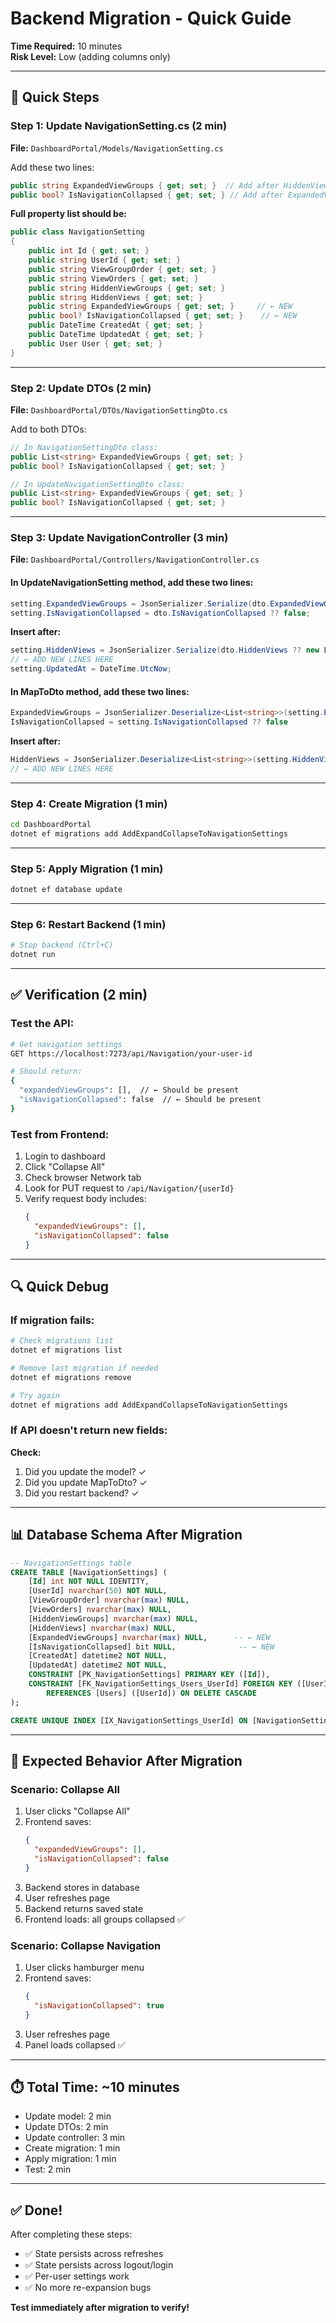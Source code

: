 # Backend Migration - Quick Guide

**Time Required:** 10 minutes  
**Risk Level:** Low (adding columns only)

---

## 🚀 Quick Steps

### Step 1: Update NavigationSetting.cs (2 min)

**File:** `DashboardPortal/Models/NavigationSetting.cs`

Add these two lines:
```csharp
public string ExpandedViewGroups { get; set; }  // Add after HiddenViews
public bool? IsNavigationCollapsed { get; set; } // Add after ExpandedViewGroups
```

**Full property list should be:**
```csharp
public class NavigationSetting
{
    public int Id { get; set; }
    public string UserId { get; set; }
    public string ViewGroupOrder { get; set; }
    public string ViewOrders { get; set; }
    public string HiddenViewGroups { get; set; }
    public string HiddenViews { get; set; }
    public string ExpandedViewGroups { get; set; }     // ← NEW
    public bool? IsNavigationCollapsed { get; set; }    // ← NEW
    public DateTime CreatedAt { get; set; }
    public DateTime UpdatedAt { get; set; }
    public User User { get; set; }
}
```

---

### Step 2: Update DTOs (2 min)

**File:** `DashboardPortal/DTOs/NavigationSettingDto.cs`

Add to both DTOs:

```csharp
// In NavigationSettingDto class:
public List<string> ExpandedViewGroups { get; set; }
public bool? IsNavigationCollapsed { get; set; }

// In UpdateNavigationSettingDto class:
public List<string> ExpandedViewGroups { get; set; }
public bool? IsNavigationCollapsed { get; set; }
```

---

### Step 3: Update NavigationController (3 min)

**File:** `DashboardPortal/Controllers/NavigationController.cs`

#### In UpdateNavigationSetting method, add these two lines:
```csharp
setting.ExpandedViewGroups = JsonSerializer.Serialize(dto.ExpandedViewGroups ?? new List<string>());
setting.IsNavigationCollapsed = dto.IsNavigationCollapsed ?? false;
```

**Insert after:**
```csharp
setting.HiddenViews = JsonSerializer.Serialize(dto.HiddenViews ?? new List<string>());
// ← ADD NEW LINES HERE
setting.UpdatedAt = DateTime.UtcNow;
```

#### In MapToDto method, add these two lines:
```csharp
ExpandedViewGroups = JsonSerializer.Deserialize<List<string>>(setting.ExpandedViewGroups ?? "[]"),
IsNavigationCollapsed = setting.IsNavigationCollapsed ?? false
```

**Insert after:**
```csharp
HiddenViews = JsonSerializer.Deserialize<List<string>>(setting.HiddenViews ?? "[]"),
// ← ADD NEW LINES HERE
```

---

### Step 4: Create Migration (1 min)

```bash
cd DashboardPortal
dotnet ef migrations add AddExpandCollapseToNavigationSettings
```

---

### Step 5: Apply Migration (1 min)

```bash
dotnet ef database update
```

---

### Step 6: Restart Backend (1 min)

```bash
# Stop backend (Ctrl+C)
dotnet run
```

---

## ✅ Verification (2 min)

### Test the API:

```bash
# Get navigation settings
GET https://localhost:7273/api/Navigation/your-user-id

# Should return:
{
  "expandedViewGroups": [],  // ← Should be present
  "isNavigationCollapsed": false  // ← Should be present
}
```

### Test from Frontend:

1. Login to dashboard
2. Click "Collapse All"
3. Check browser Network tab
4. Look for PUT request to `/api/Navigation/{userId}`
5. Verify request body includes:
   ```json
   {
     "expandedViewGroups": [],
     "isNavigationCollapsed": false
   }
   ```

---

## 🔍 Quick Debug

### If migration fails:

```bash
# Check migrations list
dotnet ef migrations list

# Remove last migration if needed
dotnet ef migrations remove

# Try again
dotnet ef migrations add AddExpandCollapseToNavigationSettings
```

### If API doesn't return new fields:

**Check:**
1. Did you update the model? ✓
2. Did you update MapToDto? ✓
3. Did you restart backend? ✓

---

## 📊 Database Schema After Migration

```sql
-- NavigationSettings table
CREATE TABLE [NavigationSettings] (
    [Id] int NOT NULL IDENTITY,
    [UserId] nvarchar(50) NOT NULL,
    [ViewGroupOrder] nvarchar(max) NULL,
    [ViewOrders] nvarchar(max) NULL,
    [HiddenViewGroups] nvarchar(max) NULL,
    [HiddenViews] nvarchar(max) NULL,
    [ExpandedViewGroups] nvarchar(max) NULL,      -- ← NEW
    [IsNavigationCollapsed] bit NULL,              -- ← NEW
    [CreatedAt] datetime2 NOT NULL,
    [UpdatedAt] datetime2 NOT NULL,
    CONSTRAINT [PK_NavigationSettings] PRIMARY KEY ([Id]),
    CONSTRAINT [FK_NavigationSettings_Users_UserId] FOREIGN KEY ([UserId]) 
        REFERENCES [Users] ([UserId]) ON DELETE CASCADE
);

CREATE UNIQUE INDEX [IX_NavigationSettings_UserId] ON [NavigationSettings] ([UserId]);
```

---

## 🎯 Expected Behavior After Migration

### Scenario: Collapse All

1. User clicks "Collapse All"
2. Frontend saves:
   ```json
   {
     "expandedViewGroups": [],
     "isNavigationCollapsed": false
   }
   ```
3. Backend stores in database
4. User refreshes page
5. Backend returns saved state
6. Frontend loads: all groups collapsed ✅

### Scenario: Collapse Navigation

1. User clicks hamburger menu
2. Frontend saves:
   ```json
   {
     "isNavigationCollapsed": true
   }
   ```
3. User refreshes page
4. Panel loads collapsed ✅

---

## ⏱️ Total Time: ~10 minutes

- Update model: 2 min
- Update DTOs: 2 min
- Update controller: 3 min
- Create migration: 1 min
- Apply migration: 1 min
- Test: 2 min

---

## ✅ Done!

After completing these steps:
- ✅ State persists across refreshes
- ✅ State persists across logout/login
- ✅ Per-user settings work
- ✅ No more re-expansion bugs

**Test immediately after migration to verify!**
